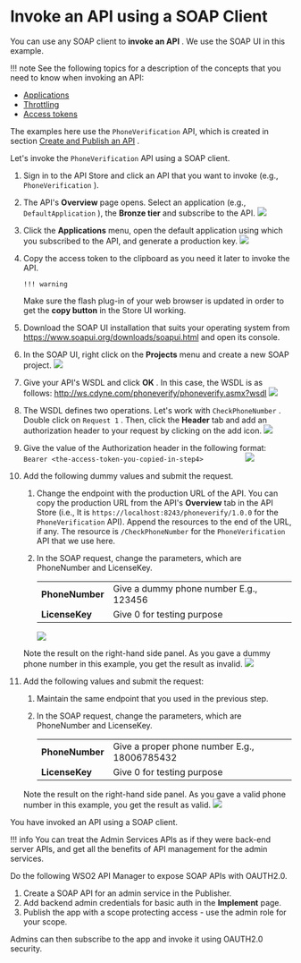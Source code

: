 # Invoke an API using a SOAP Client

You can use any SOAP client to **invoke an API** . We use the SOAP UI in this example.

!!! note
See the following topics for a description of the concepts that you need to know when invoking an API:

-   [Applications](Key-Concepts_103328852.html#KeyConcepts-Applications)
-   [Throttling](Key-Concepts_103328852.html#KeyConcepts-Throttling)
-   [Access tokens](Key-Concepts_103328852.html#KeyConcepts-Accesstokens)


The examples here use the `PhoneVerification` API, which is created in section [Create and Publish an API](_Create_and_Publish_an_API_) .

Let's invoke the `PhoneVerification` API using a SOAP client.

1.  Sign in to the API Store and click an API that you want to invoke (e.g., `PhoneVerification` ).
2.  The API's **Overview** page opens. Select an application (e.g., `DefaultApplication` ), the **Bronze tier** and subscribe to the API.
    ![](attachments/103332601/103332597.png)
3.  Click the **Applications** menu, open the default application using which you subscribed to the API, and generate a production key.
    ![](attachments/103332601/103332593.png)
4.  Copy the access token to the clipboard as you need it later to invoke the API.

        !!! warning
    Make sure the flash plug-in of your web browser is updated in order to get the **copy button** in the Store UI working.


5.  Download the SOAP UI installation that suits your operating system from <https://www.soapui.org/downloads/soapui.html> and open its console.
6.  In the SOAP UI, right click on the **Projects** menu and create a new SOAP project.
    ![](attachments/103332601/103332592.png)
7.  Give your API's WSDL and click **OK** .
    In this case, the WSDL is as follows: <http://ws.cdyne.com/phoneverify/phoneverify.asmx?wsdl>
    ![](attachments/103332601/103332596.png)
8.  The WSDL defines two operations. Let's work with `CheckPhoneNumber` . Double click on `Request 1` . Then, click the **Header** tab and add an authorization header to your request by clicking on the add icon.
    ![](attachments/103332601/103332595.png)
9.  Give the value of the Authorization header in the following format: `Bearer <the-access-token-you-copied-in-step4>          `
    ![](attachments/103332601/103332594.png)

10. Add the following dummy values and submit the request.

    1.  Change the endpoint with the production URL of the API.
        You can copy the production URL from the API's **Overview** tab in the API Store (i.e., It is `https://localhost:8243/phoneverify/1.0.0` for the `PhoneVerification` API). Append the resources to the end of the URL, if any. The resource is `/CheckPhoneNumber` for the `PhoneVerification` API that we use here.

    2.  In the SOAP request, change the parameters, which are PhoneNumber and LicenseKey.

        |                 |                                        |
        |-----------------|----------------------------------------|
        | **PhoneNumber** | Give a dummy phone number E.g., 123456 |
        | **LicenseKey**  | Give 0 for testing purpose             |

        ![](attachments/103332601/103332589.png)

    Note the result on the right-hand side panel. As you gave a dummy phone number in this example, you get the result as invalid.
    ![](attachments/103332601/103332590.png)

11. Add the following values and submit the request:

    1.  Maintain the same endpoint that you used in the previous step.

    2.  In the SOAP request, change the parameters, which are PhoneNumber and LicenseKey.

        |                 |                                              |
        |-----------------|----------------------------------------------|
        | **PhoneNumber** | Give a proper phone number E.g., 18006785432 |
        | **LicenseKey**  | Give 0 for testing purpose                   |

    Note the result on the right-hand side panel. As you gave a valid phone number in this example, you get the result as valid.
    ![](attachments/103332601/103332591.png)

You have invoked an API using a SOAP client.

!!! info
You can treat the Admin Services APIs as if they were back-end server APIs, and get all the benefits of API management for the admin services.

Do the following WSO2 API Manager to expose SOAP APIs with OAUTH2.0.

1.  Create a SOAP API for an admin service in the Publisher.
2.  Add backend admin credentials for basic auth in the **Implement** page.
3.  Publish the app with a scope protecting access - use the admin role for your scope.

Admins can then subscribe to the app and invoke it using OAUTH2.0 security.


